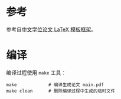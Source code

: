 # 参考
参考自[中文学位论文 LaTeX 模板框架](https://github.com/latexstudio/ChinaThesis)。


# 编译

编译过程使用 `make` 工具：
```
make            # 编译生成论文 main.pdf
make clean      # 删除编译过程中生成的临时文件
```
